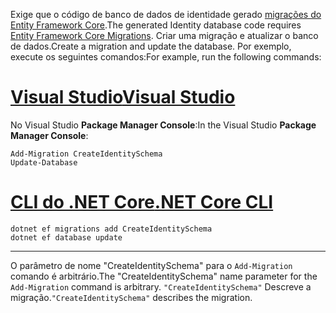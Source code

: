 <span data-ttu-id="57e90-101">Exige que o código de banco de dados de identidade gerado [migrações do Entity Framework Core](/ef/core/managing-schemas/migrations/).</span><span class="sxs-lookup"><span data-stu-id="57e90-101">The generated Identity database code requires [Entity Framework Core Migrations](/ef/core/managing-schemas/migrations/).</span></span> <span data-ttu-id="57e90-102">Criar uma migração e atualizar o banco de dados.</span><span class="sxs-lookup"><span data-stu-id="57e90-102">Create a migration and update the database.</span></span> <span data-ttu-id="57e90-103">Por exemplo, execute os seguintes comandos:</span><span class="sxs-lookup"><span data-stu-id="57e90-103">For example, run the following commands:</span></span>

# <a name="visual-studiotabvisual-studio"></a>[<span data-ttu-id="57e90-104">Visual Studio</span><span class="sxs-lookup"><span data-stu-id="57e90-104">Visual Studio</span></span>](#tab/visual-studio)

<span data-ttu-id="57e90-105">No Visual Studio **Package Manager Console**:</span><span class="sxs-lookup"><span data-stu-id="57e90-105">In the Visual Studio **Package Manager Console**:</span></span>

```PMC
Add-Migration CreateIdentitySchema
Update-Database
```

# <a name="net-core-clitabnetcore-cli"></a>[<span data-ttu-id="57e90-106">CLI do .NET Core</span><span class="sxs-lookup"><span data-stu-id="57e90-106">.NET Core CLI</span></span>](#tab/netcore-cli)

```cli
dotnet ef migrations add CreateIdentitySchema
dotnet ef database update
```

------

<span data-ttu-id="57e90-107">O parâmetro de nome "CreateIdentitySchema" para o `Add-Migration` comando é arbitrário.</span><span class="sxs-lookup"><span data-stu-id="57e90-107">The "CreateIdentitySchema" name parameter for the `Add-Migration` command is arbitrary.</span></span> <span data-ttu-id="57e90-108">`"CreateIdentitySchema"` Descreve a migração.</span><span class="sxs-lookup"><span data-stu-id="57e90-108">`"CreateIdentitySchema"` describes the migration.</span></span>